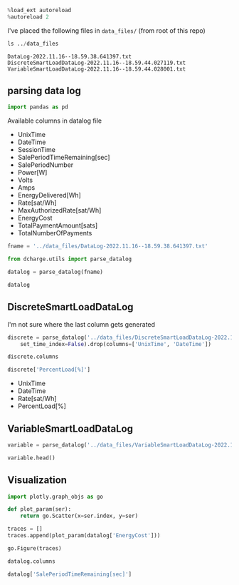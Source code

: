 ```python
%load_ext autoreload
%autoreload 2
```

I've placed the following files in `data_files/` (from root of this repo)

```python
ls ../data_files
```

```
DataLog-2022.11.16--18.59.38.641397.txt
DiscreteSmartLoadDataLog-2022.11.16--18.59.44.027119.txt
VariableSmartLoadDataLog-2022.11.16--18.59.44.028001.txt
```


## parsing data log

```python
import pandas as pd
```

Available columns in datalog file

* UnixTime
* DateTime
* SessionTime
* SalePeriodTimeRemaining[sec]
* SalePeriodNumber
* Power[W]
* Volts
* Amps
* EnergyDelivered[Wh]
* Rate[sat/Wh]
* MaxAuthorizedRate[sat/Wh]
* EnergyCost
* TotalPaymentAmount[sats]
* TotalNumberOfPayments

```python
fname = '../data_files/DataLog-2022.11.16--18.59.38.641397.txt'
```

```python
from dcharge.utils import parse_datalog
```

```python
datalog = parse_datalog(fname)

datalog
```

## DiscreteSmartLoadDataLog


I'm not sure where the last column gets generated

```python
discrete = parse_datalog('../data_files/DiscreteSmartLoadDataLog-2022.11.16--18.59.44.027119.txt',
    set_time_index=False).drop(columns=['UnixTime', 'DateTime'])
```

```python
discrete.columns
```

```python
discrete['PercentLoad[%]']
```

* UnixTime
* DateTime
* Rate[sat/Wh]
* PercentLoad[%]


## VariableSmartLoadDataLog

```python
variable = parse_datalog('../data_files/VariableSmartLoadDataLog-2022.11.16--18.59.44.028001.txt')
```

```python
variable.head()
```

## Visualization

```python
import plotly.graph_objs as go
```

```python
def plot_param(ser):
    return go.Scatter(x=ser.index, y=ser)
```

```python
traces = []
traces.append(plot_param(datalog['EnergyCost']))

go.Figure(traces)
```

```python
datalog.columns
```

```python
datalog['SalePeriodTimeRemaining[sec]']
```

```python

```

```python

```
